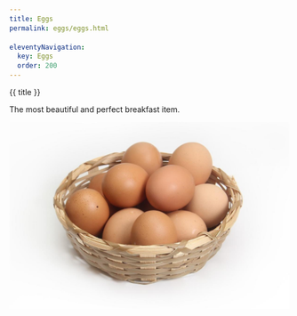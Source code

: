 ```yaml
---
title: Eggs
permalink: eggs/eggs.html

eleventyNavigation:
  key: Eggs
  order: 200
---
```


{{ title }}

The most beautiful and perfect breakfast item.

![A basket of gifts](/images/eggs.jpeg)